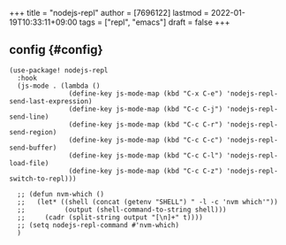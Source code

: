 +++
title = "nodejs-repl"
author = [7696122]
lastmod = 2022-01-19T10:33:11+09:00
tags = ["repl", "emacs"]
draft = false
+++

## config {#config}

```elisp
(use-package! nodejs-repl
  :hook
  (js-mode . (lambda ()
               (define-key js-mode-map (kbd "C-x C-e") 'nodejs-repl-send-last-expression)
               (define-key js-mode-map (kbd "C-c C-j") 'nodejs-repl-send-line)
               (define-key js-mode-map (kbd "C-c C-r") 'nodejs-repl-send-region)
               (define-key js-mode-map (kbd "C-c C-c") 'nodejs-repl-send-buffer)
               (define-key js-mode-map (kbd "C-c C-l") 'nodejs-repl-load-file)
               (define-key js-mode-map (kbd "C-c C-z") 'nodejs-repl-switch-to-repl)))

  ;; (defun nvm-which ()
  ;;   (let* ((shell (concat (getenv "SHELL") " -l -c 'nvm which'"))
  ;;          (output (shell-command-to-string shell)))
  ;;     (cadr (split-string output "[\n]+" t))))
  ;; (setq nodejs-repl-command #'nvm-which)
  )
```
